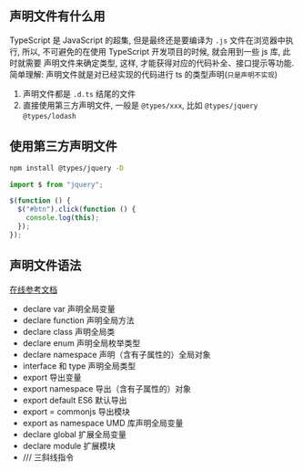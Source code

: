 ## 声明文件有什么用

TypeScript 是 JavaScript 的超集, 但是最终还是要编译为 `.js` 文件在浏览器中执行,
所以, 不可避免的在使用 TypeScript 开发项目的时候, 就会用到一些 js 库, 此时就需要
声明文件来确定类型, 这样, 才能获得对应的代码补全、接口提示等功能.
简单理解: 声明文件就是对已经实现的代码进行 ts 的类型声明(`只是声明不实现`)

1. 声明文件都是 `.d.ts` 结尾的文件
2. 直接使用第三方声明文件, 一般是 `@types/xxx`, 比如 `@types/jquery` `@types/lodash`

## 使用第三方声明文件

```sh
npm install @types/jquery -D
```

```typescript
import $ from "jquery";

$(function () {
  $("#btn").click(function () {
    console.log(this);
  });
});
```

## 声明文件语法

[在线参考文档](https://ts.xcatliu.com/basics/declaration-files.html)

- declare var 声明全局变量
- declare function 声明全局方法
- declare class 声明全局类
- declare enum 声明全局枚举类型
- declare namespace 声明（含有子属性的）全局对象
- interface 和 type 声明全局类型
- export 导出变量
- export namespace 导出（含有子属性的）对象
- export default ES6 默认导出
- export = commonjs 导出模块
- export as namespace UMD 库声明全局变量
- declare global 扩展全局变量
- declare module 扩展模块
- /// <reference /> 三斜线指令
